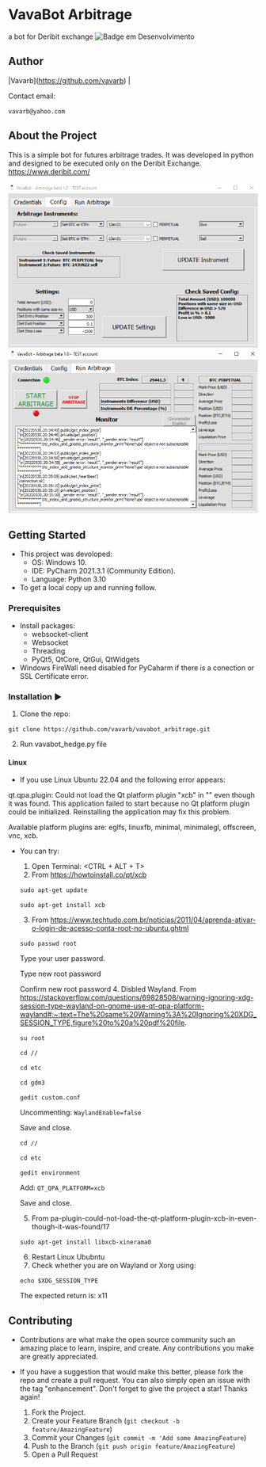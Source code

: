 # VavaBot Arbitrage
a bot for Deribit exchange 
![Badge em Desenvolvimento](http://img.shields.io/static/v1?label=STATUS&message=EM%20DESENVOLVIMENTO&color=GREEN&style=for-the-badge)

## Author
|Vavarb</sub>](https://github.com/vavarb) | 

Contact email:
```
vavarb@yahoo.com
```

## About the Project
This is a simple bot for futures arbitrage trades. It was developed in python and designed to be executed only on the Deribit Exchange.
  https://www.deribit.com/

<img src = 'https://github.com/vavarb/vavabot_arbitrage/blob/7b8af14d9c9c42de3f74eee2e4cb370d7c790077/img/img1.PNG'>
<img src = 'https://github.com/vavarb/vavabot_arbitrage/blob/7b8af14d9c9c42de3f74eee2e4cb370d7c790077/img/img2.PNG'>

## Getting Started
- This project was devoloped:
  - OS: Windows 10.
  - IDE: PyCharm 2021.3.1 (Community Edition).
  - Language: Python 3.10
- To get a local copy up and running follow.

### Prerequisites
- Install packages:
   - websocket-client
   - Websocket
   - Threading
   - PyQt5, QtCore, QtGui, QtWidgets
- Windows FireWall need disabled for PyCaharm if there is a conection or SSL Certificate error.

### Installation :arrow_forward:
  1. Clone the repo:
```
git clone https://github.com/vavarb/vavabot_arbitrage.git
```
  2. Run vavabot_hedge.py file

#### Linux
- If you use Linux Ubuntu 22.04 and the following error appears:

qt.qpa.plugin: Could not load the Qt platform plugin "xcb" in "" even though it was found.
This application failed to start because no Qt platform plugin could be initialized. Reinstalling the application may fix this problem.

Available platform plugins are: eglfs, linuxfb, minimal, minimalegl, offscreen, vnc, xcb.

- You can try:
  1. Open Terminal: <CTRL + ALT + T>
  2. From https://howtoinstall.co/pt/xcb

  ```
  sudo apt-get update
  ```

  ```
  sudo apt-get install xcb
  ```

  3. From https://www.techtudo.com.br/noticias/2011/04/aprenda-ativar-o-login-de-acesso-conta-root-no-ubuntu.ghtml

  ```
  sudo passwd root
  ```

  Type your user password.

  Type new root password

  Confirm new root password
  4. Disbled Wayland. From https://stackoverflow.com/questions/69828508/warning-ignoring-xdg-session-type-wayland-on-gnome-use-qt-qpa-platform-wayland#:~:text=The%20same%20Warning%3A%20Ignoring%20XDG_SESSION_TYPE,figure%20to%20a%20pdf%20file.
  
  ```
  su root
  ```

  ```
  cd //
  ```

  ```
  cd etc
  ```

  ```
  cd gdm3
  ```

  ```
  gedit custom.conf
  ```

  Uncommenting: ```WaylandEnable=false```

  Save and close.

  ```
  cd //
  ```

  ```
  cd etc
  ```

  ```
  gedit environment
  ```

  Add: ```QT_QPA_PLATFORM=xcb```

  Save and close.

  5. From pa-plugin-could-not-load-the-qt-platform-plugin-xcb-in-even-though-it-was-found/17

  ```
  sudo apt-get install libxcb-xinerama0
  ```

  6. Restart Linux Ububntu
  7. Check whether you are on Wayland or Xorg using:

  ```
  echo $XDG_SESSION_TYPE
  ```
  The expected return is: x11

## Contributing
- Contributions are what make the open source community such an amazing place to learn, inspire, and create. Any contributions you make are greatly appreciated.

- If you have a suggestion that would make this better, please fork the repo and create a pull request. You can also simply open an issue with the tag "enhancement". Don't forget to give the project a star! Thanks again!

  1. Fork the Project.
  2. Create your Feature Branch (````git checkout -b feature/AmazingFeature````)
  3. Commit your Changes (````git commit -m 'Add some AmazingFeature````)
  4. Push to the Branch (````git push origin feature/AmazingFeature````)
  5. Open a Pull Request